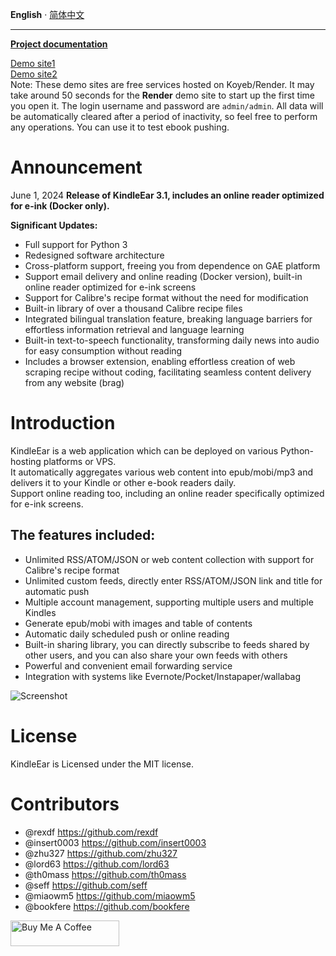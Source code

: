__English__ · [简体中文](readme_zh.md)

---

**[Project documentation](https://cdhigh.github.io/KindleEar)**     



[Demo site1](https://kindleear.koyeb.app/)  
[Demo site2](https://kindleear.onrender.com/)  
Note: These demo sites are free services hosted on Koyeb/Render. It may take around 50 seconds for the **Render** demo site to start up the first time you open it. The login username and password are `admin/admin`. All data will be automatically cleared after a period of inactivity, so feel free to perform any operations. You can use it to test ebook pushing.        



# Announcement
June 1, 2024  **Release of KindleEar 3.1, includes an online reader optimized for e-ink (Docker only).**  

**Significant Updates:**
* Full support for Python 3    
* Redesigned software architecture   
* Cross-platform support, freeing you from dependence on GAE platform   
* Support email delivery and online reading (Docker version), built-in online reader optimized for e-ink screens   
* Support for Calibre's recipe format without the need for modification    
* Built-in library of over a thousand Calibre recipe files    
* Integrated bilingual translation feature, breaking language barriers for effortless information     retrieval and language learning    
* Built-in text-to-speech functionality, transforming daily news into audio for easy consumption without reading   
* Includes a browser extension, enabling effortless creation of web scraping recipe without coding, facilitating seamless content delivery from any website (brag)     



# Introduction
KindleEar is a web application which can be deployed on various Python-hosting platforms or VPS.   
It automatically aggregates various web content into epub/mobi/mp3 and delivers it to your Kindle or other e-book readers daily.   
Support online reading too, including an online reader specifically optimized for e-ink screens.   


## The features included:
* Unlimited RSS/ATOM/JSON or web content collection with support for Calibre's recipe format   
* Unlimited custom feeds, directly enter RSS/ATOM/JSON link and title for automatic push    
* Multiple account management, supporting multiple users and multiple Kindles    
* Generate epub/mobi with images and table of contents    
* Automatic daily scheduled push or online reading    
* Built-in sharing library, you can directly subscribe to feeds shared by other users, and you can also share your own feeds with others    
* Powerful and convenient email forwarding service   
* Integration with systems like Evernote/Pocket/Instapaper/wallabag   





![Screenshot](https://raw.githubusercontent.com/cdhigh/KindleEar/master/docs/images/scrshot.gif)




# License
   KindleEar is Licensed under the MIT license.


# Contributors
* @rexdf <https://github.com/rexdf> 
* @insert0003 <https://github.com/insert0003> 
* @zhu327 <https://github.com/zhu327> 
* @lord63 <https://github.com/lord63> 
* @th0mass <https://github.com/th0mass> 
* @seff <https://github.com/seff> 
* @miaowm5 <https://github.com/miaowm5> 
* @bookfere <https://github.com/bookfere> 


<a href="https://www.buymeacoffee.com/cdhigh" target="_blank"><img src="https://cdn.buymeacoffee.com/buttons/default-orange.png" alt="Buy Me A Coffee" height="41" width="174"></a>
